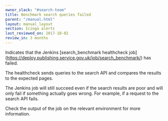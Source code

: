 ```yaml
---
owner_slack: "#search-team"
title: Benchmark search queries failed
parent: "/manual.html"
layout: manual_layout
section: Icinga alerts
last_reviewed_on: 2017-10-02
review_in: 3 months
---
```


Indicates that the Jenkins [search_benchmark healthcheck job]
(https://deploy.publishing.service.gov.uk/job/search_benchmark/) has failed.

The healthcheck sends queries to the search API and compares the results to the
expected pages.

The Jenkins job will still succeed even if the search results are poor and will
only fail if something actually goes wrong. For example, if a request to the
search API fails.

Check the output of the job on the relevant environment for more information.

